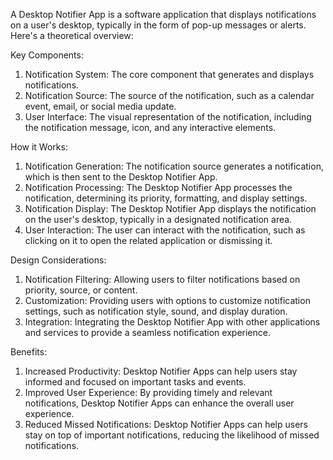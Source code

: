 A Desktop Notifier App is a software application that displays notifications on a user's desktop, typically in the form of pop-up messages or alerts. Here's a theoretical overview:

Key Components:

1. Notification System: The core component that generates and displays notifications.
2. Notification Source: The source of the notification, such as a calendar event, email, or social media update.
3. User Interface: The visual representation of the notification, including the notification message, icon, and any interactive elements.

How it Works:

1. Notification Generation: The notification source generates a notification, which is then sent to the Desktop Notifier App.
2. Notification Processing: The Desktop Notifier App processes the notification, determining its priority, formatting, and display settings.
3. Notification Display: The Desktop Notifier App displays the notification on the user's desktop, typically in a designated notification area.
4. User Interaction: The user can interact with the notification, such as clicking on it to open the related application or dismissing it.

Design Considerations:

1. Notification Filtering: Allowing users to filter notifications based on priority, source, or content.
2. Customization: Providing users with options to customize notification settings, such as notification style, sound, and display duration.
3. Integration: Integrating the Desktop Notifier App with other applications and services to provide a seamless notification experience.

Benefits:

1. Increased Productivity: Desktop Notifier Apps can help users stay informed and focused on important tasks and events.
2. Improved User Experience: By providing timely and relevant notifications, Desktop Notifier Apps can enhance the overall user experience.
3. Reduced Missed Notifications: Desktop Notifier Apps can help users stay on top of important notifications, reducing the likelihood of missed notifications.

